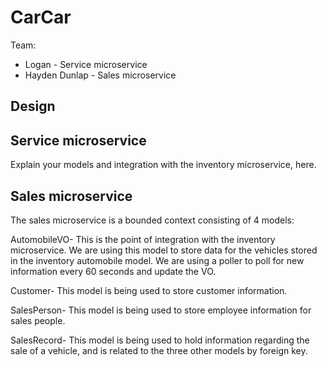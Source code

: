 # CarCar

Team:

* Logan - Service microservice
* Hayden Dunlap - Sales microservice

## Design



## Service microservice

Explain your models and integration with the inventory
microservice, here.

## Sales microservice

The sales microservice is a bounded context consisting of 4 models:

AutomobileVO- This is the point of integration with the inventory microservice.
    We are using this model to store data for the vehicles stored in the inventory
    automobile model. We are using a poller to poll for new information every 60 seconds
    and update the VO.

Customer- This model is being used to store customer information.

SalesPerson- This model is being used to store employee information for sales people.

SalesRecord- This model is being used to hold information regarding the sale of a
    vehicle, and is related to the three other models by foreign key.
